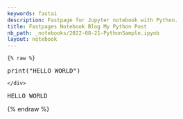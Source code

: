 ```yaml
---
keywords: fastai
description: Fastpage for Jupyter notebook with Python.
title: Fastpages Notebook Blog My Python Post
nb_path: _notebooks/2022-08-21-PythonSample.ipynb
layout: notebook
---
```


<!--
#################################################
### THIS FILE WAS AUTOGENERATED! DO NOT EDIT! ###
#################################################
# file to edit: _notebooks/2022-08-21-PythonSample.ipynb
-->

<div class="container" id="notebook-container">
        
    {% raw %}
    
<div class="cell border-box-sizing code_cell rendered">
<div class="input">

<div class="inner_cell">
    <div class="input_area">
<div class=" highlight hl-ipython3"><pre><span></span><span class="nb">print</span><span class="p">(</span><span class="s2">&quot;HELLO WORLD&quot;</span><span class="p">)</span>
</pre></div>

    </div>
</div>
</div>

<div class="output_wrapper">
<div class="output">

<div class="output_area">

<div class="output_subarea output_stream output_stdout output_text">
<pre>HELLO WORLD
</pre>
</div>
</div>

</div>
</div>

</div>
    {% endraw %}

</div>
 

